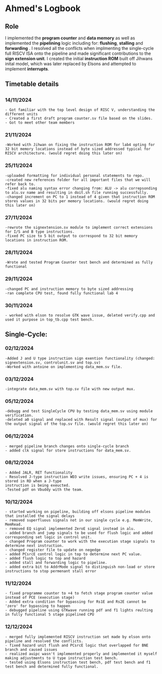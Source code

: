 # Ahmed's Logbook 

## Role

I implemented the **program counter** and **data memory** as well as implemented the **pipelining** logic including for: **flushing**, **stalling** and **forwarding** . I resolved all the conflicts when implmenting the single-cycle full RISCV ISA onto the pipeline and made significant contributions to the **sign extension unit**. I created the initial **instruction ROM** built off Jihwans inital model, which was later replaced by Elsons and attempted to implement **interrupts**.

## Timetable details

##
### 14/11/2024
    - Got familiar with the top level design of RISC V, understanding the different units
    - Created a first draft program counter.sv file based on the slides.
    - Got to meet other team members

### 21/11/2024
    -Worked with Jihwan on fixing the instruction ROM for lab4 opting for 32 bit memory locations instead of byte sized addressed typical for RISCV architecture. (would regret doing this later on)

### 25/11/2024
    -uploaded formatting for individual personal statements to repo.
    -created new references folder for all important files that we will refer back to.
    -fixed alu naming syntax error changing from: ALU -> alu correpsonding to alu.sv name and resulting in doit.sh file running successfully.
    -changed increment on PC to 1 instead of 4 given that instruction ROM stores values in 32 bits per memory locations. (would regret doing this later on)


### 27/11/2024
    -rewrote the signextension.sv module to implement correct extensions for I/S and B type instructions.
    -fixed PC size to 5 bit output to correspond to 32 bit memory locations in instruction ROM.


### 28/11/2024
    -Wrote and tested Program Counter test bench and determined as fully functional

### 29/11/2024
    -changed PC and instruction memory to byte sized addressing 
    -ran complete CPU test, found fully functional lab 4

### 30/11/2024
    - worked with elson to resolve GTK wave issue, deleted verify.cpp and used it purpose in top_tb.cpp test bench.

## Single-Cycle:
### 02/12/2024
    -Added J and U type instruction sign exention functionality (changed: signextension.sv, controlunit.sv and top.sv)
    -Worked with antoine on implementing data_mem.sv file.

### 03/12/2024
    -integrate data_mem.sv with top.sv file with new output mux.

### 05/12/2024
    -debugg and test SingleCycle CPU by testing data_mem.sv using module verification.
    -deleted a0 signal and replaced with Result signal (output of mux) for the output signal of the top.sv file. (would regret this later on)

### 06/12/2024
    - merged pipeline branch changes onto single-cycle branch
    - added clk signal for store instructions for data_mem.sv.

### 08/12/2024
    - Added JALR, RET functionality
    - Resolved J-type instruction WD3 write issues, ensuring PC + 4 is stored in RD when a J-type
    instruction is being exeucted.
    -Tested pdf on Vbuddy with the team.

### 10/12/2024
    - started working on pipeline, building off elsons pipeline modules that installed the signal delays
    - removed superfluous signals not in our single cycle e.g. MemWrite, MemRead.
    - removed EQ signal implemented ZeroE signal instead in alu.
    - added branch and jump signals to be used for flush logic and added corresponding set logic in control unit.
    - changed Program counter to work with the execution stage signals to determine next instruction.
    - changed register file to update on negedge
    - added PCsrcE control logic in top to determine next PC value.
    - added flush logic to top and hazard
    - added stall and forwarding logic to pipeline.
    - added extra bit to AddrMode signal to distinguish non-load or store instructions to stop permenant stall error

### 11/12/2024
    - fixed programme counter to +4 to fetch stage program counter value instead of PCE (execution stage)
    - Added extra condition for bypassing for Rs1E and Rs2E cannot be 'zero' for bypassing to happen
    - debugged pipeline using GTKwave running pdf and f1 lights reulting in fully functional 5 stage pipelined CPU 

### 12/12/2024
    - merged fully implemented RISCV instruction set made by elson onto pipeline and resolved the conflicts.
    - fixed hazard unit flush and PCsrcE logic that overlapped for BNE branch and caused issues
    - realized auipc wasn't implemented properly and implemented it myself making adjustments to U type instruction test bench.
    - tested using Elsons instruction test bench, pdf test bench and f1 test bench and determined fully functional.

    



